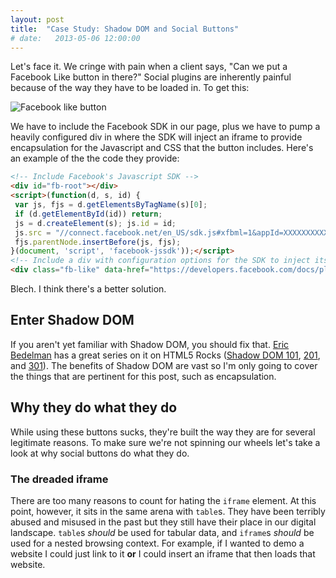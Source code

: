 ```yaml
---
layout: post
title:  "Case Study: Shadow DOM and Social Buttons"
# date:   2013-05-06 12:00:00
---
```


Let's face it. We cringe with pain when a client says, "Can we put a Facebook Like button in there?" Social plugins are inherently painful because of the way they have to be loaded in. To get this:

![Facebook like button]()

We have to include the Facebook SDK in our page, plus we have to pump a heavily configured div in where the SDK will inject an iframe to provide encapsulation for the Javascript and CSS that the button includes. Here's an example of the the code they provide:

```html
<!-- Include Facebook's Javascript SDK -->
<div id="fb-root"></div>
<script>(function(d, s, id) {
 var js, fjs = d.getElementsByTagName(s)[0];
 if (d.getElementById(id)) return;
 js = d.createElement(s); js.id = id;
 js.src = "//connect.facebook.net/en_US/sdk.js#xfbml=1&appId=XXXXXXXXXXXXXXX&version=v2.0";
 fjs.parentNode.insertBefore(js, fjs);
}(document, 'script', 'facebook-jssdk'));</script>
<!-- Include a div with configuration options for the SDK to inject its iframe into to -->
<div class="fb-like" data-href="https://developers.facebook.com/docs/plugins/" data-layout="button" data-action="like" data-show-faces="false" data-share="false"></div>
```

Blech. I think there's a better solution.

## Enter Shadow DOM

If you aren't yet familiar with Shadow DOM, you should fix that. [Eric Bedelman](https://www.html5rocks.com/en/profiles/#ericbidelman) has a great series on it on HTML5 Rocks ([Shadow DOM 101](https://www.html5rocks.com/en/tutorials/webcomponents/shadowdom/), [201](https://www.html5rocks.com/en/tutorials/webcomponents/shadowdom-201/), and [301](https://www.html5rocks.com/en/tutorials/webcomponents/shadowdom-301/)). The benefits of Shadow DOM are vast so I'm only going to cover the things that are pertinent for this post, such as encapsulation.

## Why they do what they do

While using these buttons sucks, they're built the way they are for several legitimate reasons. To make sure we're not spinning our wheels let's take a look at why social buttons do what they do.

### The dreaded iframe

There are too many reasons to count for hating the `iframe` element. At this point, however, it sits in the same arena with `table`s. They have been terribly abused and misused in the past but they still have their place in our digital landscape. `table`s *should* be used for tabular data, and `iframe`s *should* be used for a nested browsing context. For example, if I wanted to demo a website I could just link to it **or** I could insert an iframe that then loads that website.
